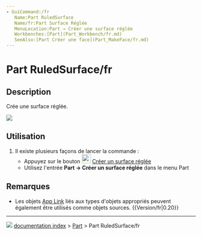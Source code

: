 ```yaml
---
- GuiCommand:/fr
   Name:Part RuledSurface
   Name/fr:Part Surface Réglée
   MenuLocation:Part → Créer une surface réglée
   Workbenches:[Part](Part_Workbench/fr.md)
   SeeAlso:[Part Créer une face](Part_MakeFace/fr.md)
---
```


# Part RuledSurface/fr

## Description

Crée une surface réglée.

![](images/PartRuledSurface_it.png ) 

## Utilisation

1.  Il existe plusieurs façons de lancer la commande :
    -   Appuyez sur le bouton <img alt="" src=images/Part_RuledSurface.svg  style="width:24px;"> [Créer un surface réglée](Part_RuledSurface/fr.md)
    -   Utilisez l\'entrée **Part → Créer un surface réglée** dans le menu Part

## Remarques

-   Les objets [App Link](App_Link/fr.md) liés aux types d\'objets appropriés peuvent également être utilisés comme objets sources. {{Version/fr|0.20}}



---
![](images/Right_arrow.png) [documentation index](../README.md) > [Part](Part_Workbench.md) > Part RuledSurface/fr
